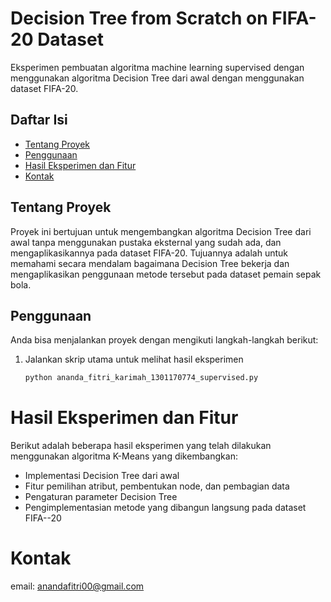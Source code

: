# Decision Tree from Scratch on FIFA-20 Dataset
Eksperimen pembuatan algoritma machine learning supervised dengan menggunakan algoritma Decision Tree dari awal dengan menggunakan dataset FIFA-20.

## Daftar Isi
- [Tentang Proyek](#tentang-proyek)
- [Penggunaan](#penggunaan)
- [Hasil Eksperimen dan Fitur](#hasil-eksperimen)
- [Kontak](#kontak)

## Tentang Proyek
Proyek ini bertujuan untuk mengembangkan algoritma Decision Tree dari awal tanpa menggunakan pustaka eksternal yang sudah ada, dan mengaplikasikannya pada dataset FIFA-20. Tujuannya adalah untuk memahami secara mendalam bagaimana Decision Tree bekerja dan mengaplikasikan penggunaan metode tersebut pada dataset pemain sepak bola.

## Penggunaan
Anda bisa menjalankan proyek dengan mengikuti langkah-langkah berikut:

1. Jalankan skrip utama untuk melihat hasil eksperimen
    ```sh
    python ananda_fitri_karimah_1301170774_supervised.py
    ```
# Hasil Eksperimen dan Fitur
Berikut adalah beberapa hasil eksperimen yang telah dilakukan menggunakan algoritma K-Means yang dikembangkan:
- Implementasi Decision Tree dari awal
- Fitur pemilihan atribut, pembentukan node, dan pembagian data
- Pengaturan parameter Decision Tree
- Pengimplementasian metode yang dibangun langsung pada dataset FIFA--20

# Kontak
email: anandafitri00@gmail.com
